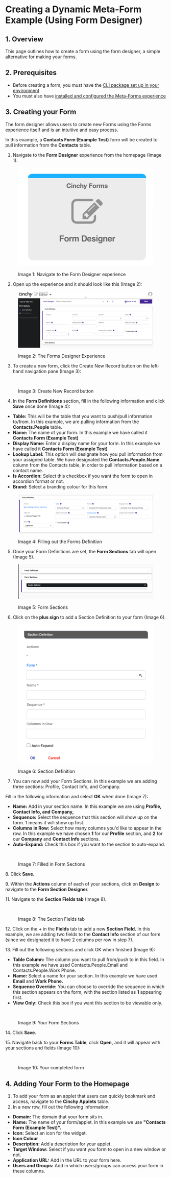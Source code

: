# Creating a Dynamic Meta-Form Example (Using Form Designer)

## 1. Overview

This page outlines how to create a form using the form designer, a simple alternative for making your forms.

## 2. Prerequisites <a href="#prerequisites" id="prerequisites"></a>

* Before creating a form, you must have the [CLI package set up in your environment](https://cinchy.gitbook.io/cinchy-meta-forms/meta-forms-overview/dynamic-forms-example-using-form-designer)​
* You must also have [installed and configured the Meta-Forms experience​](../meta-forms-deployment-installation-guide/)

## 3. Creating your Form <a href="#1.-creating-your-form" id="1.-creating-your-form"></a>

The form designer allows users to create new Forms using the Forms experience itself and is an intuitive and easy process.

In this example, a **Contacts Form (Example Test)** form will be created to pull information from the **Contacts** table.

1. Navigate to the **Form Designer** experience from the homepage (Image 1).

<figure><img src="../../.gitbook/assets/image (42).png" alt=""><figcaption><p>Image 1: Navigate to the Form Designer experience</p></figcaption></figure>

2. Open up the experience and it should look like this (Image 2):

<figure><img src="../../.gitbook/assets/image (31).png" alt=""><figcaption><p>Image 2: The Forms Designer Experience</p></figcaption></figure>

3. To create a new form, click the Create New Record button on the left-hand navigation pane (Image 3):

<figure><img src="https://762429502-files.gitbook.io/~/files/v0/b/gitbook-x-prod.appspot.com/o/spaces%2F-Meab1e-ktEn2Oom7FZi%2Fuploads%2Fw3vrXn2vV7LgRC7NN4fG%2Fimage.png?alt=media&#x26;token=47ac2eba-0a33-4c12-a84d-558f3492b9d2" alt=""><figcaption><p>Image 3: Create New Record button</p></figcaption></figure>

4. In the **Form Definitions** section, fill in the following information and click **Save** once done (Image 4):

* **Table:** This will be the table that you want to push/pull information to/from. In this example, we are pulling information from the **Contacts.People** table.
* **Name:** The name of your form. In this example we have called it **Contacts Form (Example Test)**
* **Display Name:** Enter a display name for your form. In this example we have called it **Contacts Form (Example Test)**
* **Lookup Label:** This option will designate how you pull information from your assigned table. We have designated the **Contacts.People.Name** column from the Contacts table, in order to pull information based on a contact name.
* **Is Accordion:** Select this checkbox if you want the form to open in accordion format or not.
* **Brand:** Select a branding colour for this form.

<figure><img src="../../.gitbook/assets/image (354).png" alt=""><figcaption><p>Image 4: Filling out the Forms Definition</p></figcaption></figure>

5. Once your Form Definitions are set, the **Form Sections** tab will open (Image 5).

<figure><img src="../../.gitbook/assets/image (398).png" alt=""><figcaption><p>Image 5: Form Sections</p></figcaption></figure>

6. Click on the **plus sign** to add a Section Definition to your form (Image 6).

<figure><img src="../../.gitbook/assets/image (358).png" alt=""><figcaption><p>Image 6: Section Definition</p></figcaption></figure>

7. You can now add your Form Sections. In this example we are adding three sections: Profile, Contact Info, and Company.

Fill in the following information and select **OK** when done (Image 7):

* **Name:** Add in your section name. In this example we are using **Profile, Contact Info, and Company,**
* **Sequence:** Select the sequence that this section will show up on the form. 1 means it will show up first.
* **Columns in Row:** Select how many columns you'd like to appear in the row. In this example we have chosen **1** for our **Profile** section, and **2** for our **Company** and **Contact Info** sections.
* **Auto-Expand:** Check this box if you want to the section to auto-expand.

<figure><img src="https://762429502-files.gitbook.io/~/files/v0/b/gitbook-x-prod.appspot.com/o/spaces%2F-Meab1e-ktEn2Oom7FZi%2Fuploads%2FYpsvnX1Ce6HUW3pF71t0%2Fimage.png?alt=media&#x26;token=5ef4bc44-05ad-4c0f-a689-4901953e90d5" alt=""><figcaption><p>Image 7: Filled in Form Sections</p></figcaption></figure>

8\. Click **Save.**

9\. Within the **Actions** column of each of your sections, click on **Design** to navigate to the **Form Section Designer.**

11\. Navigate to the **Section Fields tab** (Image 8).

<figure><img src="https://762429502-files.gitbook.io/~/files/v0/b/gitbook-x-prod.appspot.com/o/spaces%2F-Meab1e-ktEn2Oom7FZi%2Fuploads%2FYU1jpNaoa3Pl3toyxqos%2Fimage.png?alt=media&#x26;token=30d27ac1-dceb-44d5-be5c-6fbd5b53f01d" alt=""><figcaption><p>Image 8: The Section Fields tab</p></figcaption></figure>

12\. Click on the **+** in the **Fields** tab to add a new **Section Field.** In this example, we are adding two fields to the **Contact Info** section of our form (since we designated it to have 2 columns per row in step 7).

13\. Fill out the following sections and click OK when finished (Image 9):

* **Table Column:** The column you want to pull from/push to in this field. In this example we have used Contacts.People.Email and Contacts.People.Work Phone.
* **Name:** Select a name for your section. In this example we have used **Email** and **Work Phone.**
* **Sequence Override:** You can choose to override the sequence in which this section appears on the form, with the section listed as **1** appearing first.
* **View Only:** Check this box if you want this section to be viewable only.

<figure><img src="https://762429502-files.gitbook.io/~/files/v0/b/gitbook-x-prod.appspot.com/o/spaces%2F-Meab1e-ktEn2Oom7FZi%2Fuploads%2FOE7a6oZw4NS7xGiO4x0P%2Fimage.png?alt=media&#x26;token=b36b161c-9f79-4c8c-a016-a50bef43d836" alt=""><figcaption><p>Image 9: Your Form Sections</p></figcaption></figure>

14\. Click **Save.**

15\. Navigate back to your **Forms Table**, click **Open,** and it will appear with your sections and fields (Image 10):

<figure><img src="https://762429502-files.gitbook.io/~/files/v0/b/gitbook-x-prod.appspot.com/o/spaces%2F-Meab1e-ktEn2Oom7FZi%2Fuploads%2FgXTTynXBv19C6Krngnm7%2Fimage.png?alt=media&#x26;token=e3aca4e6-8c2a-4414-bdaf-323092f71754" alt=""><figcaption><p>Image 10: Your completed form​</p></figcaption></figure>

## 4. Adding Your Form to the Homepage <a href="#2.-adding-your-form-to-the-homepage" id="2.-adding-your-form-to-the-homepage"></a>

1. To add your form as an applet that users can quickly bookmark and access, navigate to the **Cinchy Applets** table.
2. In a new row, fill out the following information:

* **Domain:** The domain that your form sits in.
* **Name:** The name of your form/applet. In this example we use **"Contacts Form (Example Test)".**
* **Icon:** Select an icon for the widget.
* **Icon Colour**
* **Description:** Add a description for your applet.
* **Target Window:** Select if you want you form to open in a new window or not.
* **Application URL:** Add in the URL to your form here.
* **Users and Groups:** Add in which users/groups can access your form in these columns.

​​

<figure><img src="https://762429502-files.gitbook.io/~/files/v0/b/gitbook-x-prod.appspot.com/o/spaces%2F-Meab1e-ktEn2Oom7FZi%2Fuploads%2F2WNsqJMUN6cLiewDwBuG%2Fimage.png?alt=media&#x26;token=ed7a8b13-982e-4529-ad45-6447ed968a81" alt=""><figcaption></figcaption></figure>
